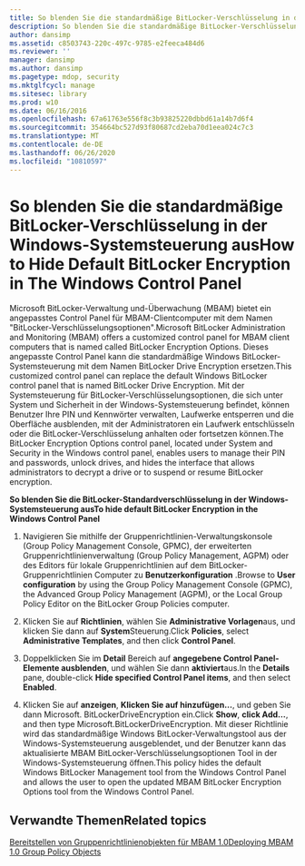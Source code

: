 ```yaml
---
title: So blenden Sie die standardmäßige BitLocker-Verschlüsselung in der Windows-Systemsteuerung aus
description: So blenden Sie die standardmäßige BitLocker-Verschlüsselung in der Windows-Systemsteuerung aus
author: dansimp
ms.assetid: c8503743-220c-497c-9785-e2feeca484d6
ms.reviewer: ''
manager: dansimp
ms.author: dansimp
ms.pagetype: mdop, security
ms.mktglfcycl: manage
ms.sitesec: library
ms.prod: w10
ms.date: 06/16/2016
ms.openlocfilehash: 67a61763e556f8c3b93825220dbbd61a14b7d6f4
ms.sourcegitcommit: 354664bc527d93f80687cd2eba70d1eea024c7c3
ms.translationtype: MT
ms.contentlocale: de-DE
ms.lasthandoff: 06/26/2020
ms.locfileid: "10810597"
---
```

# <span data-ttu-id="6abe1-103">So blenden Sie die standardmäßige BitLocker-Verschlüsselung in der Windows-Systemsteuerung aus</span><span class="sxs-lookup"><span data-stu-id="6abe1-103">How to Hide Default BitLocker Encryption in The Windows Control Panel</span></span>


<span data-ttu-id="6abe1-104">Microsoft BitLocker-Verwaltung und-Überwachung (MBAM) bietet ein angepasstes Control Panel für MBAM-Clientcomputer mit dem Namen "BitLocker-Verschlüsselungsoptionen".</span><span class="sxs-lookup"><span data-stu-id="6abe1-104">Microsoft BitLocker Administration and Monitoring (MBAM) offers a customized control panel for MBAM client computers that is named called BitLocker Encryption Options.</span></span> <span data-ttu-id="6abe1-105">Dieses angepasste Control Panel kann die standardmäßige Windows BitLocker-Systemsteuerung mit dem Namen BitLocker Drive Encryption ersetzen.</span><span class="sxs-lookup"><span data-stu-id="6abe1-105">This customized control panel can replace the default Windows BitLocker control panel that is named BitLocker Drive Encryption.</span></span> <span data-ttu-id="6abe1-106">Mit der Systemsteuerung für BitLocker-Verschlüsselungsoptionen, die sich unter System und Sicherheit in der Windows-Systemsteuerung befindet, können Benutzer Ihre PIN und Kennwörter verwalten, Laufwerke entsperren und die Oberfläche ausblenden, mit der Administratoren ein Laufwerk entschlüsseln oder die BitLocker-Verschlüsselung anhalten oder fortsetzen können.</span><span class="sxs-lookup"><span data-stu-id="6abe1-106">The BitLocker Encryption Options control panel, located under System and Security in the Windows control panel, enables users to manage their PIN and passwords, unlock drives, and hides the interface that allows administrators to decrypt a drive or to suspend or resume BitLocker encryption.</span></span>

**<span data-ttu-id="6abe1-107">So blenden Sie die BitLocker-Standardverschlüsselung in der Windows-Systemsteuerung aus</span><span class="sxs-lookup"><span data-stu-id="6abe1-107">To hide default BitLocker Encryption in the Windows Control Panel</span></span>**

1.  <span data-ttu-id="6abe1-108">Navigieren Sie mithilfe der Gruppenrichtlinien-Verwaltungskonsole (Group Policy Management Console, GPMC), der erweiterten Gruppenrichtlinienverwaltung (Group Policy Management, AGPM) oder des Editors für lokale Gruppenrichtlinien auf dem BitLocker-Gruppenrichtlinien Computer zu **Benutzerkonfiguration** .</span><span class="sxs-lookup"><span data-stu-id="6abe1-108">Browse to **User configuration** by using the Group Policy Management Console (GPMC), the Advanced Group Policy Management (AGPM), or the Local Group Policy Editor on the BitLocker Group Policies computer.</span></span>

2.  <span data-ttu-id="6abe1-109">Klicken Sie auf **Richtlinien**, wählen Sie **Administrative Vorlagen**aus, und klicken Sie dann auf **System**Steuerung.</span><span class="sxs-lookup"><span data-stu-id="6abe1-109">Click **Policies**, select **Administrative Templates**, and then click **Control Panel**.</span></span>

3.  <span data-ttu-id="6abe1-110">Doppelklicken Sie im **Detail** Bereich auf **angegebene Control Panel-Elemente ausblenden**, und wählen Sie dann **aktiviert**aus.</span><span class="sxs-lookup"><span data-stu-id="6abe1-110">In the **Details** pane, double-click **Hide specified Control Panel items**, and then select **Enabled**.</span></span>

4.  <span data-ttu-id="6abe1-111">Klicken Sie auf **anzeigen**, **Klicken Sie auf hinzufügen...**, und geben Sie dann Microsoft. BitLockerDriveEncryption ein.</span><span class="sxs-lookup"><span data-stu-id="6abe1-111">Click **Show**, **click Add…**, and then type Microsoft.BitLockerDriveEncryption.</span></span> <span data-ttu-id="6abe1-112">Mit dieser Richtlinie wird das standardmäßige Windows BitLocker-Verwaltungstool aus der Windows-Systemsteuerung ausgeblendet, und der Benutzer kann das aktualisierte MBAM BitLocker-Verschlüsselungsoptionen Tool in der Windows-Systemsteuerung öffnen.</span><span class="sxs-lookup"><span data-stu-id="6abe1-112">This policy hides the default Windows BitLocker Management tool from the Windows Control Panel and allows the user to open the updated MBAM BitLocker Encryption Options tool from the Windows Control Panel.</span></span>

## <span data-ttu-id="6abe1-113">Verwandte Themen</span><span class="sxs-lookup"><span data-stu-id="6abe1-113">Related topics</span></span>


[<span data-ttu-id="6abe1-114">Bereitstellen von Gruppenrichtlinienobjekten für MBAM 1.0</span><span class="sxs-lookup"><span data-stu-id="6abe1-114">Deploying MBAM 1.0 Group Policy Objects</span></span>](deploying-mbam-10-group-policy-objects.md)

 

 






